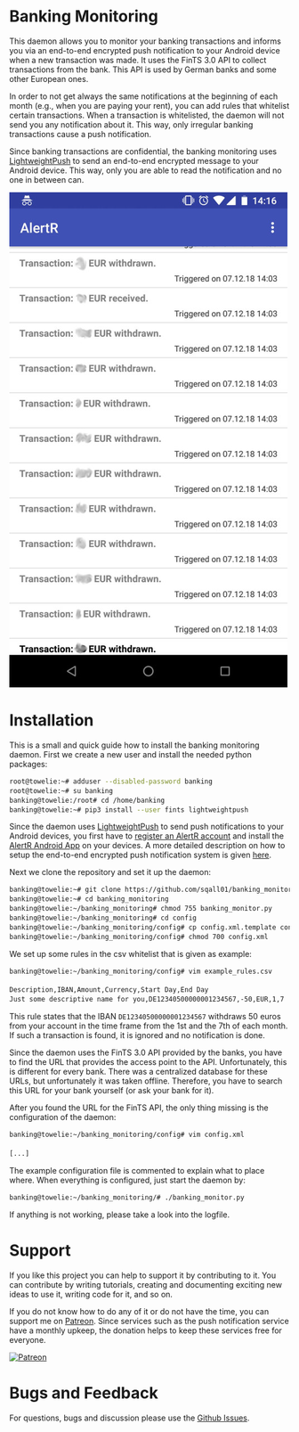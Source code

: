 # Banking Monitoring

This daemon allows you to monitor your banking transactions and informs you via an end-to-end encrypted push notification to your Android device when a new transaction was made. It uses the FinTS 3.0 API to collect transactions from the bank. This API is used by German banks and some other European ones.

In order to not get always the same notifications at the beginning of each month (e.g., when you are paying your rent), you can add rules that whitelist certain transactions. When a transaction is whitelisted, the daemon will not send you any notification about it. This way, only irregular banking transactions cause a push notification.

Since banking transactions are confidential, the banking monitoring uses [LightweightPush](https://github.com/sqall01/lightweight-push-pip) to send an end-to-end encrypted message to your Android device. This way, only you are able to read the notification and no one in between can.

![Android App](pics/android_screenshot.jpg)


# Installation

This is a small and quick guide how to install the banking monitoring daemon. First we create a new user and install the needed python packages:

```bash
root@towelie:~# adduser --disabled-password banking
root@towelie:~# su banking
banking@towelie:/root# cd /home/banking
banking@towelie:~# pip3 install --user fints lightweightpush
```

Since the daemon uses [LightweightPush](https://github.com/sqall01/lightweight-push-pip) to send push notifications to your Android devices, you first have to [register an AlertR account](https://alertr.de/register/) and install the [AlertR Android App](https://play.google.com/store/apps/details?id=de.alertr.alertralarmnotification) on your devices. A more detailed description on how to setup the end-to-end encrypted push notification system is given [here](https://github.com/sqall01/lightweight-push).

Next we clone the repository and set it up the daemon:

```bash
banking@towelie:~# git clone https://github.com/sqall01/banking_monitoring.git
banking@towelie:~# cd banking_monitoring
banking@towelie:~/banking_monitoring# chmod 755 banking_monitor.py
banking@towelie:~/banking_monitoring# cd config
banking@towelie:~/banking_monitoring/config# cp config.xml.template config.xml
banking@towelie:~/banking_monitoring/config# chmod 700 config.xml
```

We set up some rules in the csv whitelist that is given as example:

```bash
banking@towelie:~/banking_monitoring/config# vim example_rules.csv

Description,IBAN,Amount,Currency,Start Day,End Day
Just some descriptive name for you,DE12340500000001234567,-50,EUR,1,7
```

This rule states that the IBAN `DE12340500000001234567` withdraws 50 euros from your account in the time frame from the 1st and the 7th of each month. If such a transaction is found, it is ignored and no notification is done.

Since the daemon uses the FinTS 3.0 API provided by the banks, you have to find the URL that provides the access point to the API. Unfortunately, this is different for every bank. There was a centralized database for these URLs, but unfortunately it was taken offline. Therefore, you have to search this URL for your bank yourself (or ask your bank for it).

After you found the URL for the FinTS API, the only thing missing is the configuration of the daemon:

```bash
banking@towelie:~/banking_monitoring/config# vim config.xml

[...]
```

The example configuration file is commented to explain what to place where. When everything is configured, just start the daemon by:

```bash
banking@towelie:~/banking_monitoring/# ./banking_monitor.py
```

If anything is not working, please take a look into the logfile.


# Support

If you like this project you can help to support it by contributing to it. You can contribute by writing tutorials, creating and documenting exciting new ideas to use it, writing code for it, and so on.

If you do not know how to do any of it or do not have the time, you can support me on [Patreon](https://www.patreon.com/sqall). Since services such as the push notification service have a monthly upkeep, the donation helps to keep these services free for everyone.

[![Patreon](https://c5.patreon.com/external/logo/become_a_patron_button.png)](https://www.patreon.com/sqall)


# Bugs and Feedback

For questions, bugs and discussion please use the [Github Issues](https://github.com/sqall01/banking_monitoring/issues).
